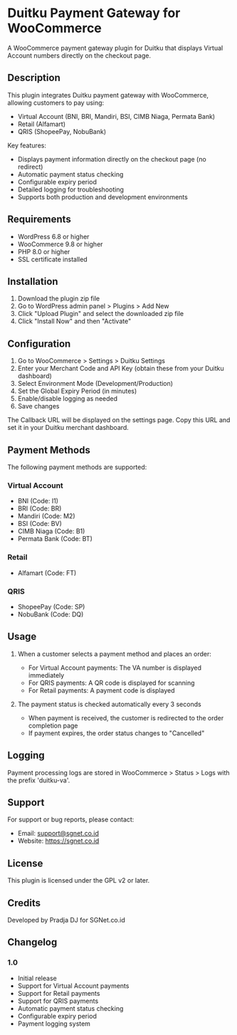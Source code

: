 # Duitku Payment Gateway for WooCommerce

A WooCommerce payment gateway plugin for Duitku that displays Virtual Account numbers directly on the checkout page.

## Description

This plugin integrates Duitku payment gateway with WooCommerce, allowing customers to pay using:
- Virtual Account (BNI, BRI, Mandiri, BSI, CIMB Niaga, Permata Bank)
- Retail (Alfamart)
- QRIS (ShopeePay, NobuBank)

Key features:
- Displays payment information directly on the checkout page (no redirect)
- Automatic payment status checking
- Configurable expiry period
- Detailed logging for troubleshooting
- Supports both production and development environments

## Requirements

- WordPress 6.8 or higher
- WooCommerce 9.8 or higher
- PHP 8.0 or higher
- SSL certificate installed

## Installation

1. Download the plugin zip file
2. Go to WordPress admin panel > Plugins > Add New
3. Click "Upload Plugin" and select the downloaded zip file
4. Click "Install Now" and then "Activate"

## Configuration

1. Go to WooCommerce > Settings > Duitku Settings
2. Enter your Merchant Code and API Key (obtain these from your Duitku dashboard)
3. Select Environment Mode (Development/Production)
4. Set the Global Expiry Period (in minutes)
5. Enable/disable logging as needed
6. Save changes

The Callback URL will be displayed on the settings page. Copy this URL and set it in your Duitku merchant dashboard.

## Payment Methods

The following payment methods are supported:

### Virtual Account
- BNI (Code: I1)
- BRI (Code: BR)
- Mandiri (Code: M2)
- BSI (Code: BV)
- CIMB Niaga (Code: B1)
- Permata Bank (Code: BT)

### Retail
- Alfamart (Code: FT)

### QRIS
- ShopeePay (Code: SP)
- NobuBank (Code: DQ)

## Usage

1. When a customer selects a payment method and places an order:
   - For Virtual Account payments: The VA number is displayed immediately
   - For QRIS payments: A QR code is displayed for scanning
   - For Retail payments: A payment code is displayed

2. The payment status is checked automatically every 3 seconds
   - When payment is received, the customer is redirected to the order completion page
   - If payment expires, the order status changes to "Cancelled"

## Logging

Payment processing logs are stored in WooCommerce > Status > Logs with the prefix 'duitku-va'.

## Support

For support or bug reports, please contact:
- Email: support@sgnet.co.id
- Website: https://sgnet.co.id

## License

This plugin is licensed under the GPL v2 or later.

## Credits

Developed by Pradja DJ for SGNet.co.id

## Changelog

### 1.0
- Initial release
- Support for Virtual Account payments
- Support for Retail payments
- Support for QRIS payments
- Automatic payment status checking
- Configurable expiry period
- Payment logging system
